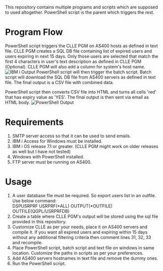 This repository contains multiple programs and scripts which are supposed to used altogether. PowerShell script is the parent which triggers the rest.

# Program Flow
PowerShell script triggers the CLLE PGM on AS400 hosts as defined in text file. CLLE PGM creates a SQL DB file containing list of expired users and users expiring in next 15 days. Only those users are selected that match the first 4 characters in user's text description as defined in CLLE PGM (Optional). CLLE PGM will also add a column for system's host name.
![IBM i Output](https://raw.githubusercontent.com/vivekjindal/as400-userid-expiry-report-automation/master/images/screenshot1.png)
PowerShell script will then trigger the batch script. Batch script will download the SQL DB file from AS400 servers as defined in text file. The final output is a CSV file with combined data.

PowerShell script then converts CSV file into HTML and turns all cells 'red' that has expiry value as 'YES'. The final output is then sent via email as HTML body.
![PowerShell Output](https://raw.githubusercontent.com/vivekjindal/as400-userid-expiry-report-automation/master/images/screenshot2.png)
# Requirements

1. SMTP server access so that it can be used to send emails.
2. IBM i Access for Windows must be installed.
3. IBM i OS release 7.1 or greater. (CLLE PGM might work on older releases as well but I have not tested)
5. Windows with PowerShell installed.
6. FTP server must be running on AS400.

# Usage

1. A user database file must be required. So export users list in an outfile. Use below command:  
DSPUSRPRF USRPRF(\*ALL) OUTPUT(\*OUTFILE) OUTFILE(QGPL/USRPRFDB)
2. Create a table where CLLE PGM's output will be stored using the sql file provided in this repository.
4. Customize CLLE as per your needs, place it on AS400 servers and compile it. If you want all expired users and expiring within 15 days without any additional filtering criteria then comment lines 31, 32, 33 and recompile.
3. Place PowerShell script, batch script and text file on windows in same location. Customize the paths in scripts as per your preferences.
4. Add AS400 servers hostnames in text file and remove the dummy ones.
5. Run the PowerShell script.
